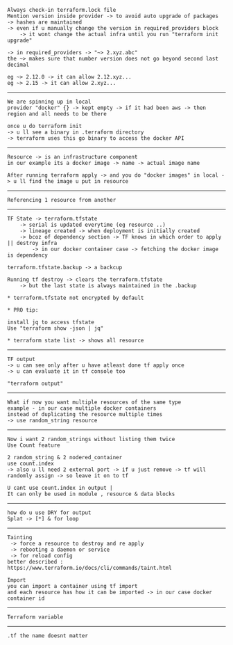 
    Always check-in terraform.lock file
    Mention version inside provider -> to avoid auto upgrade of packages 
    -> hashes are maintained
    -> even if u manually change the version in required_providers block 
        -> it wont change the actual infra until you run "terraform init upgrade"

    -> in required_providers -> "~> 2.xyz.abc"
    the ~> makes sure that number version does not go beyond second last decimal

    eg ~> 2.12.0 -> it can allow 2.12.xyz...
    eg ~> 2.15 -> it can allow 2.xyz...
-------------    
    We are spinning up in local
    provider "docker" {} -> kept empty -> if it had been aws -> then region and all needs to be there
    
    once u do terraform init 
    -> u ll see a binary in .terraform directory 
    -> terraform uses this go binary to access the docker API
-------------

    Resource -> is an infrastructure component
    in our example its a docker image -> name -> actual image name
    
    After running terraform apply -> and you do "docker images" in local -> u ll find the image u put in resource

-------------

    Referencing 1 resource from another

-------------
    TF State -> terraform.tfstate 
        -> serial is updated everytime (eg resource ..) 
        -> lineage created -> when deployment is initially created 
        -> bcoz of dependency section -> TF knows in which order to apply || destroy infra
            -> in our docker container case -> fetching the docker image is dependency
    
    terraform.tfstate.backup -> a backcup

    Running tf destroy -> clears the terraform.tfstate 
        -> but the last state is always maintained in the .backup
    
    * terraform.tfstate not encrypted by default
    
    * PRO tip:
 
    install jq to access tfstate
    Use "terraform show -json | jq"

    * terraform state list -> shows all resource
-------------    
    
    TF output 
    -> u can see only after u have atleast done tf apply once
    -> u can evaluate it in tf console too

    "terraform output"
-------------

    What if now you want multiple resources of the same type 
    example - in our case multiple docker containers
    instead of duplicating the resource multiple times
    -> use random_string resource 
-------------

    Now i want 2 random_strings without listing them twice
    Use Count feature

    2 random_string & 2 nodered_container
    use count.index
    -> also u ll need 2 external port -> if u just remove -> tf will randomly assign -> so leave it on to tf 
    
    U cant use count.index in output |
    It can only be used in module , resource & data blocks
-------------

    how do u use DRY for output
    Splat -> [*] & for loop
-------------

    Tainting 
     -> force a resource to destroy and re apply
     -> rebooting a daemon or service
     -> for reload config 
    better described : https://www.terraform.io/docs/cli/commands/taint.html

    Import 
    you can import a container using tf import
    and each resource has how it can be imported -> in our case docker container id

-------------

    Terraform variable
-------------
    
    .tf the name doesnt matter
